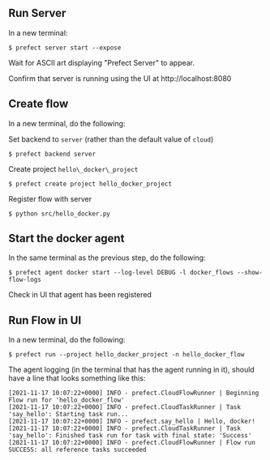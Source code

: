 Run Server
----------

In a new terminal:

```
$ prefect server start --expose
```

Wait for ASCII art displaying "Prefect Server" to appear.

Confirm that server is running using the UI at http://localhost:8080

Create flow
------------

In a new terminal, do the following:

Set backend to `server` (rather than the default value of `cloud`)

```
$ prefect backend server
```

Create project `hello\_docker\_project`

```
$ prefect create project hello_docker_project
```

Register flow with server

```
$ python src/hello_docker.py
```

Start the docker agent
----------------------

In the same terminal as the previous step, do the following:

```
$ prefect agent docker start --log-level DEBUG -l docker_flows --show-flow-logs
```

Check in UI that agent has been registered

Run Flow in UI
--------------

In a new terminal, do the following:

```
$ prefect run --project hello_docker_project -n hello_docker_flow
```

The agent logging (in the terminal that has the agent running in it), should
have a line that looks something like this:
```
[2021-11-17 10:07:22+0000] INFO - prefect.CloudFlowRunner | Beginning Flow run for 'hello_docker_flow'
[2021-11-17 10:07:22+0000] INFO - prefect.CloudTaskRunner | Task 'say_hello': Starting task run...
[2021-11-17 10:07:22+0000] INFO - prefect.say_hello | Hello, docker!
[2021-11-17 10:07:22+0000] INFO - prefect.CloudTaskRunner | Task 'say_hello': Finished task run for task with final state: 'Success'
[2021-11-17 10:07:22+0000] INFO - prefect.CloudFlowRunner | Flow run SUCCESS: all reference tasks succeeded
```
